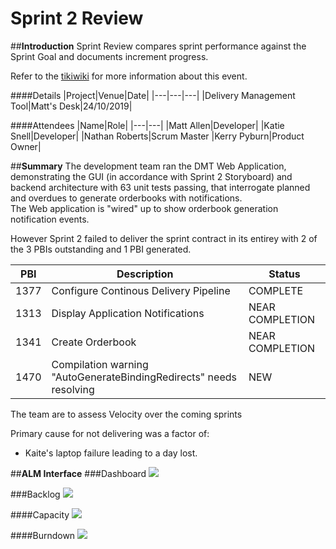 # **Sprint 2 Review**

##**Introduction**
Sprint Review compares sprint performance against the Sprint Goal and documents increment progress.

Refer to the [tikiwiki](http://plymweb.goodrich.root.local/tikiwiki/sw_scrum_sprint_review) for more information about this event.

####Details
|Project|Venue|Date|
|---|---|---|
|Delivery Management Tool|Matt's Desk|24/10/2019|

####Attendees
|Name|Role|
|---|---|
|Matt Allen|Developer|
|Katie Snell|Developer|
|Nathan Roberts|Scrum Master
|Kerry Pyburn|Product Owner|

##**Summary**
 The development team ran the DMT Web Application, demonstrating the GUI (in accordance with Sprint 2 Storyboard) and backend architecture with 63 unit tests passing, that interrogate planned and overdues to generate orderbooks with notifications.  
 The Web application is "wired" up to show orderbook generation notification events.

 However Sprint 2 failed to deliver the sprint contract in its entirey with 2 of the 3 PBIs outstanding and 1 PBI generated.

|PBI|Description|Status|
|---|---|---|
|1377|Configure Continous Delivery Pipeline|COMPLETE|
|1313|Display Application Notifications|NEAR COMPLETION|
|1341|Create Orderbook|NEAR COMPLETION|
|1470|Compilation warning "AutoGenerateBindingRedirects" needs resolving|NEW|

The team are to assess Velocity over the coming sprints

Primary cause for not delivering was a factor of:     
* Kaite's laptop failure leading to a day lost.

##**ALM Interface**
###Dashboard
![](http://ggbpla0i:3638/sites/DevOpsProjects/Delivery%20Management%20Tool/Shared%20Documents/S2_Rev_Dashboard.jpg)

###Backlog
![](http://ggbpla0i:3638/sites/DevOpsProjects/Delivery%20Management%20Tool/Shared%20Documents/S2_Rev_Backlog.jpg)

####Capacity
![](http://ggbpla0i:3638/sites/DevOpsProjects/Delivery%20Management%20Tool/Shared%20Documents/S2_Rev_Capacity.jpg)

####Burndown
![](http://ggbpla0i:3638/sites/DevOpsProjects/Delivery%20Management%20Tool/Shared%20Documents/S2_Rev_Burndown.jpg)
